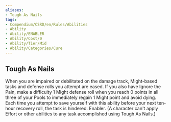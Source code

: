 ```yaml
---
aliases:
- Tough As Nails
tags:
- Compendium/CSRD/en/Rules/Abilities
- Ability
- Ability/ENABLER
- Ability/Cost/0
- Ability/Tier/Mid
- Ability/Categories/Cure
---
```


  
## Tough As Nails  
When you are impaired or debilitated on the damage track, Might-based tasks and defense rolls you attempt are eased. If you also have Ignore the Pain, make a difficulty 1 Might defense roll when you reach 0 points in all three of your Pools to immediately regain 1 Might point and avoid dying. Each time you attempt to save yourself with this ability before your next ten-hour recovery roll, the task is hindered. Enabler. (A character can't apply Effort or other abilities to any task accomplished using Tough As Nails.)